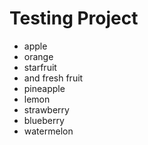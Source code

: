 # Testing Project

- apple
- orange
- starfruit
- and fresh fruit
- pineapple
- lemon
- strawberry
- blueberry
- watermelon
